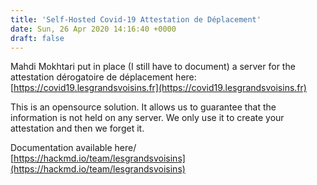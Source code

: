 ```yaml
---
title: 'Self-Hosted Covid-19 Attestation de Déplacement'
date: Sun, 26 Apr 2020 14:16:40 +0000
draft: false
---
```


Mahdi Mokhtari put in place (I still have to document) a server for the attestation dérogatoire de déplacement here:  
[https://covid19.lesgrandsvoisins.fr](https://covid19.lesgrandsvoisins.fr)

This is an opensource solution. It allows us to guarantee that the information is not held on any server. We only use it to create your attestation and then we forget it.

Documentation available here/  
[https://hackmd.io/team/lesgrandsvoisins](https://hackmd.io/team/lesgrandsvoisins)
